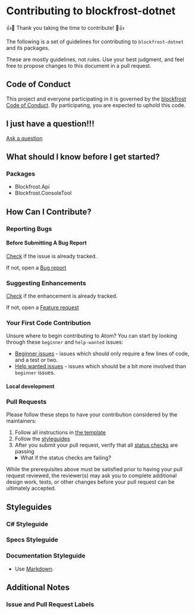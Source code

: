 # Contributing to blockfrost-dotnet

:+1::tada: Thank you taking the time to contribute! :tada::+1:

The following is a set of guidelines for contributing to `blockfrost-dotnet` and its packages.

These are mostly guidelines, not rules. Use your best judgment, and feel free to propose changes to this document in a pull request.

## Code of Conduct

This project and everyone participating in it is governed by the [blockfrost Code of Conduct](CODE_OF_CONDUCT.md). By participating, you are expected to uphold this code.

## I just have a question!!!

[Ask a question](https://github.com/blockfrost/blockfrost-dotnet/issues/new?template=question)

## What should I know before I get started?

### Packages

* Blockfrost.Api
* Blockfrost.ConsoleTool

## How Can I Contribute?

### Reporting Bugs

#### Before Submitting A Bug Report

[Check](https://github.com/blockfrost/blockfrost-dotnet/issues?q=is%3Aopen+is%3Aissue+label%3Abug) if the issue is already tracked.

If not, open a [Bug report](https://github.com/blockfrost/blockfrost-dotnet/issues/new)

### Suggesting Enhancements

[Check](https://github.com/blockfrost/blockfrost-dotnet/issues?q=is%3Aopen+is%3Aissue+label%3Abug) if the enhancement is already tracked.

If not, open a [Feature request](https://github.com/blockfrost/blockfrost-dotnet/issues/new)

### Your First Code Contribution

Unsure where to begin contributing to Atom? You can start by looking through these `beginner` and `help-wanted` issues:

* [Beginner issues](https://github.com/blockfrost/blockfrost-dotnet/issues) - issues which should only require a few lines of code, and a test or two.
* [Help wanted issues](https://github.com/blockfrost/blockfrost-dotnet/issues) - issues which should be a bit more involved than `beginner` issues.

#### Local development

### Pull Requests

Please follow these steps to have your contribution considered by the maintainers:

1. Follow all instructions in [the template](PULL_REQUEST_TEMPLATE.md)
2. Follow the [styleguides](#styleguides)
3. After you submit your pull request, verify that all [status checks](https://help.github.com/articles/about-status-checks/) are passing <details><summary>What if the status checks are failing?</summary>If a status check is failing, and you believe that the failure is unrelated to your change, please leave a comment on the pull request explaining why you believe the failure is unrelated. A maintainer will re-run the status check for you. If we conclude that the failure was a false positive, then we will open an issue to track that problem with our status check suite.</details>

While the prerequisites above must be satisfied prior to having your pull request reviewed, the reviewer(s) may ask you to complete additional design work, tests, or other changes before your pull request can be ultimately accepted.

## Styleguides

### C# Styleguide

### Specs Styleguide

### Documentation Styleguide

* Use [Markdown](https://daringfireball.net/projects/markdown).

## Additional Notes

### Issue and Pull Request Labels
